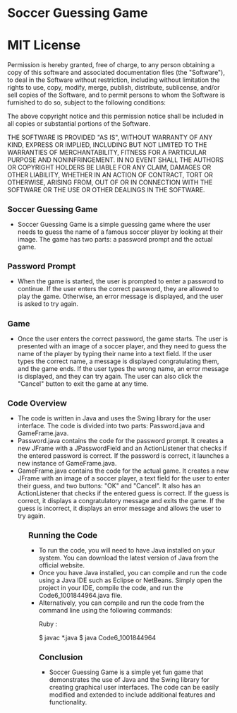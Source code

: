 # Soccer Guessing Game

# MIT License

Permission is hereby granted, free of charge, to any person obtaining a copy of this software and associated documentation files (the "Software"), to deal in the Software without restriction, including without limitation the rights to use, copy, modify, merge, publish, distribute, sublicense, and/or sell copies of the Software, and to permit persons to whom the Software is furnished to do so, subject to the following conditions:

The above copyright notice and this permission notice shall be included in all copies or substantial portions of the Software.

THE SOFTWARE IS PROVIDED "AS IS", WITHOUT WARRANTY OF ANY KIND, EXPRESS OR IMPLIED, INCLUDING BUT NOT LIMITED TO THE WARRANTIES OF MERCHANTABILITY, FITNESS FOR A PARTICULAR PURPOSE AND NONINFRINGEMENT. IN NO EVENT SHALL THE AUTHORS OR COPYRIGHT HOLDERS BE LIABLE FOR ANY CLAIM, DAMAGES OR OTHER LIABILITY, WHETHER IN AN ACTION OF CONTRACT, TORT OR OTHERWISE, ARISING FROM, OUT OF OR IN CONNECTION WITH THE SOFTWARE OR THE USE OR OTHER DEALINGS IN THE SOFTWARE.





<h2 style="font-size: 18px;">Soccer Guessing Game</h2>
<ul>
  <li>Soccer Guessing Game is a simple guessing game where the user needs to guess the name of a famous soccer player by looking at their image. The game has two parts: a password prompt and the actual game.
  </li>
</ul>

<h2 style ="font-size:18px;">Password Prompt</h2>
<ul>
  <li>
    When the game is started, the user is prompted to enter a password to continue. If the user enters the correct password, they are allowed to play the game. Otherwise, an error message is displayed, and the user is asked to try again.  
   </li>
</ul>

<h2 style = "font-size:18px;">Game</h2>
<ul>
  <li>
Once the user enters the correct password, the game starts. The user is presented with an image of a soccer player, and they need to guess the name of the player by typing their name into a text field. If the user types the correct name, a message is displayed congratulating them, and the game ends. If the user types the wrong name, an error message is displayed, and they can try again. The user can also click the "Cancel" button to exit the game at any time.
    </li>
</ul>

<h2 style = "font-size : 18px;">Code Overview</h2>
<ul>
  <li>
The code is written in Java and uses the Swing library for the user interface. The code is divided into two parts: Password.java and GameFrame.java.
  </li>
  <li>
Password.java contains the code for the password prompt. It creates a new JFrame with a JPasswordField and an ActionListener that checks if the entered password is correct. If the password is correct, it launches a new instance of GameFrame.java.
   </li>
  <li>
GameFrame.java contains the code for the actual game. It creates a new JFrame with an image of a soccer player, a text field for the user to enter their guess, and two buttons: "OK" and "Cancel". It also has an ActionListener that checks if the entered guess is correct. If the guess is correct, it displays a congratulatory message and exits the game. If the guess is incorrect, it displays an error message and allows the user to try again.
    </li>
<ul>

<h2 style = "font-size : 18px;">Running the Code</h2>
 <ul>
    <li>
To run the code, you will need to have Java installed on your system. You can download the latest version of Java from the official website.
    </li>
    
   <li>
Once you have Java installed, you can compile and run the code using a Java IDE such as Eclipse or NetBeans. Simply open the project in your IDE, compile the code, and run the Code6_1001844964.java file.
      </li>
   <li>
Alternatively, you can compile and run the code from the command line using the following commands:
   </li>

Ruby : 

$ javac *.java
$ java Code6_1001844964
    
 <h2 style = "font-size : 18px;">Conclusion</h2>
<ul>
  <li>
Soccer Guessing Game is a simple yet fun game that demonstrates the use of Java and the Swing library for creating graphical user interfaces. The code can be easily modified and extended to include additional features and functionality.
    </li>
  </ul>
